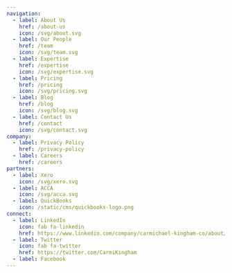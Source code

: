 ```yaml
---
navigation:
  - label: About Us
    href: /about-us
    icon: /svg/about.svg
  - label: Our People
    href: /team
    icon: /svg/team.svg
  - label: Expertise
    href: /expertise
    icon: /svg/expertise.svg
  - label: Pricing
    href: /pricing
    icon: /svg/pricing.svg
  - label: Blog
    href: /blog
    icon: /svg/blog.svg
  - label: Contact Us
    href: /contact
    icon: /svg/contact.svg
company:
  - label: Privacy Policy
    href: /privacy-policy
  - label: Careers
    href: /careers
partners:
  - label: Xero
    icon: /svg/xero.svg
  - label: ACCA
    icon: /svg/acca.svg
  - label: QuickBooks
    icon: /static/cms/quickbooks-logo.png
connect:
  - label: LinkedIn
    icon: fab fa-linkedin
    href: https://www.linkedin.com/company/carmichael-kingham-co/about/
  - label: Twitter
    icon: fab fa-twitter
    href: https://twitter.com/CarmiKingham
  - label: Facebook
---
```

